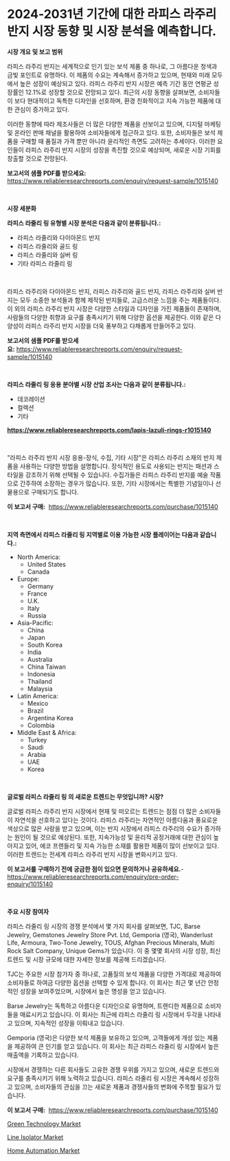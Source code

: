 <p><h1>2024-2031년 기간에 대한 라피스 라주리 반지 시장 동향 및 시장 분석을 예측합니다.</h1></p><p><strong>시장 개요 및 보고 범위</strong></p>
<p><p>라피스 라주리 반지는 세계적으로 인기 있는 보석 제품 중 하나로, 그 아름다운 청색과 금빛 포인트로 유명하다. 이 제품의 수요는 계속해서 증가하고 있으며, 현재와 미래 모두에서 높은 성장이 예상되고 있다. 라피스 라주리 반지 시장은 예측 기간 동안 연평균 성장률인 12.1%로 성장할 것으로 전망되고 있다. 최근의 시장 동향을 살펴보면, 소비자들이 보다 현대적이고 독특한 디자인을 선호하며, 환경 친화적이고 지속 가능한 제품에 대한 관심이 증가하고 있다.</p><p>이러한 동향에 따라 제조사들은 더 많은 다양한 제품을 선보이고 있으며, 디지털 마케팅 및 온라인 판매 채널을 활용하여 소비자들에게 접근하고 있다. 또한, 소비자들은 보석 제품을 구매할 때 품질과 가격 뿐만 아니라 윤리적인 측면도 고려하는 추세이다. 이러한 요인들이 라피스 라주리 반지 시장의 성장을 촉진할 것으로 예상되며, 새로운 시장 기회를 창출할 것으로 전망된다.</p></p>
<p><strong>보고서의 샘플 PDF를 받으세요:</strong> <a href="https://www.reliableresearchreports.com/enquiry/request-sample/1015140">https://www.reliableresearchreports.com/enquiry/request-sample/1015140</a></p>
<p>&nbsp;</p>
<p><strong>시장 세분화</strong></p>
<p><strong>라피스 라줄리 링 유형별 시장 분석은 다음과 같이 분류됩니다.:</strong></p>
<p><ul><li>라피스 라줄리와 다이아몬드 반지</li><li>라피스 라줄리와 골드 링</li><li>라피스 라줄리와 실버 링</li><li>기타 라피스 라줄리 링</li></ul></p>
<p>&nbsp;</p>
<p><p>라피스 라주리와 다이아몬드 반지, 라피스 라주리와 골드 반지, 라피스 라주리와 실버 반지는 모두 소중한 보석들과 함께 제작된 반지들로, 고급스러운 느낌을 주는 제품들이다. 이 외의 라피스 라주리 반지 시장은 다양한 스타일과 디자인을 가진 제품들이 존재하며, 사람들의 다양한 취향과 요구를 충족시키기 위해 다양한 옵션을 제공한다. 이와 같은 다양성이 라피스 라주리 반지 시장을 더욱 풍부하고 다채롭게 만들어주고 있다.</p></p>
<p><strong>보고서의 샘플 PDF를 받으세요:</strong>&nbsp;<a href="https://www.reliableresearchreports.com/enquiry/request-sample/1015140">https://www.reliableresearchreports.com/enquiry/request-sample/1015140</a></p>
<p>&nbsp;</p>
<p><strong> 라피스 라줄리 링 응용 분야별 시장 산업 조사는 다음과 같이 분류됩니다.:</strong></p>
<p><ul><li>데코레이션</li><li>컬렉션</li><li>기타</li></ul></p>
<p><strong><a href="https://www.reliableresearchreports.com/lapis-lazuli-rings-r1015140">https://www.reliableresearchreports.com/lapis-lazuli-rings-r1015140</a></strong></p>
<p>&nbsp;</p>
<p><p>"라피스 라주리 반지 시장 응용-장식, 수집, 기타 시장"은 라피스 라주리 소재의 반지 제품을 사용하는 다양한 방법을 설명합니다. 장식적인 용도로 사용되는 반지는 패션과 스타일을 강조하기 위해 선택될 수 있습니다. 수집가들은 라피스 라주리 반지를 예술 작품으로 간주하여 소장하는 경우가 많습니다. 또한, 기타 시장에서는 특별한 기념일이나 선물용으로 구매되기도 합니다.</p></p>
<p><strong>이 보고서 구매:</strong>&nbsp; <a href="https://www.reliableresearchreports.com/purchase/1015140">https://www.reliableresearchreports.com/purchase/1015140</a></p>
<p>&nbsp;</p>
<p><strong>지역 측면에서 라피스 라줄리 링 지역별로 이용 가능한 시장 플레이어는 다음과 같습니다.:</strong></p>
<p><ul>
    <li>
        North America:
        <ul>
            <li>United States</li>
            <li>Canada</li>
        </ul>
    </li>
    <li>
        Europe:
        <ul>
            <li>Germany</li>
            <li>France</li>
            <li>U.K.</li>
            <li>Italy</li>
            <li>Russia</li>
        </ul>
    </li>
    <li>
        Asia-Pacific:
        <ul>
            <li>China</li>
            <li>Japan</li>
            <li>South Korea</li>
            <li>India</li>
            <li>Australia</li>
            <li>China Taiwan</li>
            <li>Indonesia</li>
            <li>Thailand</li>
            <li>Malaysia</li>
        </ul>
    </li>
    <li>
        Latin America:
        <ul>
            <li>Mexico</li>
            <li>Brazil</li>
            <li>Argentina Korea</li>
            <li>Colombia</li>
        </ul>
    </li>
    <li>
        Middle East & Africa:
        <ul>
            <li>Turkey</li>
            <li>Saudi</li>
            <li>Arabia</li>
            <li>UAE</li>
            <li>Korea</li>
        </ul>
    </li>
    </ul></p>
<p>&nbsp;</p>
<p><strong>글로벌 라피스 라줄리 링 의 새로운 트렌드는 무엇입니까? 시장?</strong></p>
<p><p>글로벌 라피스 라주리 반지 시장에서 현재 및 떠오르는 트렌드는 점점 더 많은 소비자들이 자연석을 선호하고 있다는 것이다. 라피스 라주리는 자연적인 아름다움과 풍요로운 색상으로 많은 사랑을 받고 있으며, 이는 반지 시장에서 라피스 라주리의 수요가 증가하는 원인이 될 것으로 예상된다. 또한, 지속가능성 및 윤리적 공정거래에 대한 관심이 높아지고 있어, 에코 프렌들리 및 지속 가능한 소재를 활용한 제품이 많이 선보이고 있다. 이러한 트렌드는 전세계 라피스 라주리 반지 시장을 변화시키고 있다.</p></p>
<p><strong>이 보고서를 구매하기 전에 궁금한 점이 있으면 문의하거나 공유하세요.</strong>- <a href="https://www.reliableresearchreports.com/enquiry/pre-order-enquiry/1015140">https://www.reliableresearchreports.com/enquiry/pre-order-enquiry/1015140</a></p>
<p>&nbsp;</p>
<p><strong>주요 시장 참여자</strong></p>
<p><p>라피스 라줄리 링 시장의 경쟁 분석에서 몇 가지 회사를 살펴보면, TJC, Barse Jewelry, Gemstones Jewelry Store Pvt. Ltd, Gemporia (영국), Wanderlust Life, Armoura, Two-Tone Jewelry, TOUS, Afghan Precious Minerals, Multi Rock Salt Company, Unique Gems가 있습니다. 이 중 몇몇 회사의 시장 성장, 최신 트렌드 및 시장 규모에 대한 자세한 정보를 제공해 드리겠습니다.</p><p>TJC는 주요한 시장 참가자 중 하나로, 고품질의 보석 제품을 다양한 가격대로 제공하여 소비자들로 하여금 다양한 옵션을 선택할 수 있게 합니다. 이 회사는 최근 몇 년간 안정적인 성장을 보여주었으며, 시장에서 높은 명성을 얻고 있습니다.</p><p>Barse Jewelry는 독특하고 아름다운 디자인으로 유명하며, 트렌디한 제품으로 소비자들을 매료시키고 있습니다. 이 회사는 최근에 라피스 라줄리 링 시장에서 두각을 나타내고 있으며, 지속적인 성장을 이뤄내고 있습니다.</p><p>Gemporia (영국)은 다양한 보석 제품을 보유하고 있으며, 고객들에게 개성 있는 제품을 제공하여 큰 인기를 얻고 있습니다. 이 회사는 최근 라피스 라줄리 링 시장에서 높은 매출액을 기록하고 있습니다.</p><p>시장에서 경쟁하는 다른 회사들도 고유한 경쟁 우위를 가지고 있으며, 새로운 트렌드와 요구를 충족시키기 위해 노력하고 있습니다. 라피스 라줄리 링 시장은 계속해서 성장하고 있으며, 소비자들의 관심을 끄는 새로운 제품과 경쟁사들의 변화에 주목할 필요가 있습니다.</p></p>
<p><strong>이 보고서 구매:</strong>&nbsp;&nbsp;<a href="https://www.reliableresearchreports.com/purchase/1015140">https://www.reliableresearchreports.com/purchase/1015140</a></p>
<p><p><a href="https://github.com/peachesmcdowel1/Market-Research-Report-List-2/blob/main/green-technology-market.md">Green Technology Market</a></p><p><a href="https://military-diascia-e68.notion.site/Line-Isolator-Market-Report-Reveals-the-Latest-Trends-And-Growth-Opportunities-of-this-Market-64b8593b9b1a4dd0a97173254b851dac">Line Isolator Market</a></p><p><a href="https://github.com/edytherolanlouisejk1miz0wig/Market-Research-Report-List-2/blob/main/home-automation-market.md">Home Automation Market</a></p></p>